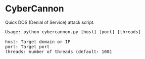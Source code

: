 # CyberCannon
Quick DOS (Denial of Service) attack script.
<br>
<pre>
Usage: python cybercannon.py [host] [port] [threads]
  
host: Target domain or IP
port: Target port
threads: number of threads (default: 100) 
</pre>
